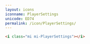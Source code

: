 ```yaml
---
layout: icons
iconname: PlayerSettings
unicode: ED74
permalink: /icon/PlayerSettings/
---
```


``` html
<i class="mi mi-PlayerSettings"></i>
```
